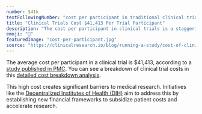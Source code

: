```yaml
---
number: $41k
textFollowingNumber: "cost per participant in traditional clinical trials"
title: "Clinical Trials Cost $41,413 Per Trial Participant"
description: "The cost per participant in clinical trials is a staggering $41,413"
emoji: "👥"
featuredImage: "cost-per-participant.jpg"
source: "https://clinicalresearch.io/blog/running-a-study/cost-of-clinical-trials-breakdown/"
---
```

The average cost per participant in a clinical trial is $41,413, according to a [study published in PMC](https://pmc.ncbi.nlm.nih.gov/articles/PMC7295430/). You can see a breakdown of clinical trial costs in this [detailed cost breakdown analysis](https://clinicalresearch.io/blog/running-a-study/cost-of-clinical-trials-breakdown/).

This high cost creates significant barriers to medical research. Initiatives like the [Decentralized Institutes of Health (DIH)](../../../strategy/1-percent-treaty/decentralized-institutes-of-health.md) aim to address this by establishing new financial frameworks to subsidize patient costs and accelerate research.
